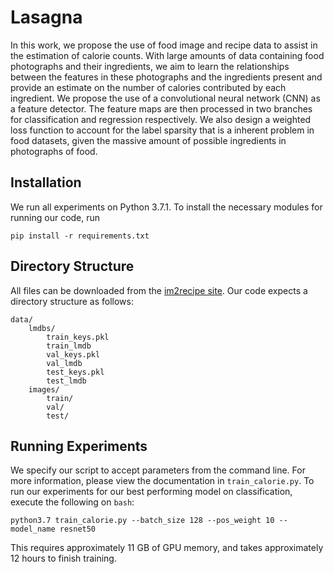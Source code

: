 # Lasagna
In this work, we propose the use of food image and recipe data to assist in the estimation of calorie counts. With large amounts of data containing food photographs and their ingredients, we aim to learn the relationships between the features in these photographs and the ingredients present and provide an estimate on the number of calories contributed by each ingredient. We propose the use of a convolutional neural network (CNN) as a feature detector. The feature maps are then processed in two branches for classification and regression respectively. We also design a weighted loss function to account for the label sparsity that is a inherent problem in food datasets, given the massive amount of possible ingredients in photographs of food.

## Installation
We run all experiments on Python 3.7.1. To install the necessary modules for running our code, run
```
pip install -r requirements.txt
```

## Directory Structure
All files can be downloaded from the [im2recipe site](http://im2recipe.csail.mit.edu/dataset/download/). Our code expects a directory structure as follows:

```
data/
    lmdbs/
        train_keys.pkl
        train_lmdb
        val_keys.pkl
        val_lmdb
        test_keys.pkl
        test_lmdb
    images/
        train/
        val/
        test/
```

## Running Experiments
We specify our script to accept parameters from the command line. For more information, please view the documentation in `train_calorie.py`. To run our experiments for our best performing model on classification, execute the following on `bash`:

```
python3.7 train_calorie.py --batch_size 128 --pos_weight 10 --model_name resnet50
```

This requires approximately 11 GB of GPU memory, and takes approximately 12 hours to finish training.
